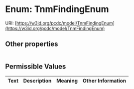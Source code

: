 
# Enum: TnmFindingEnum




URI: [https://w3id.org/pcdc/model/TnmFindingEnum](https://w3id.org/pcdc/model/TnmFindingEnum)


## Other properties

|  |  |  |
| --- | --- | --- |

## Permissible Values

| Text | Description | Meaning | Other Information |
| :--- | :---: | :---: | ---: |

